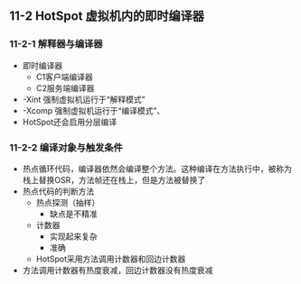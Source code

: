 ## 11-2 HotSpot 虚拟机内的即时编译器

### 11-2-1 解释器与编译器

- 即时编译器
  - C1客户端编译器
  - C2服务端编译器
- -Xint 强制虚拟机运行于“解释模式”
- -Xcomp 强制虚拟机运行于“编译模式”、
- HotSpot还会启用分层编译

### 11-2-2 编译对象与触发条件

- 热点循环代码，编译器依然会编译整个方法。这种编译在方法执行中，被称为栈上替换OSR，方法帧还在栈上，但是方法被替换了
- 热点代码的判断方法
  - 热点探测（抽样）
    - 缺点是不精准
  - 计数器
    - 实现起来复杂
    - 准确
  - HotSpot采用方法调用计数器和回边计数器
- 方法调用计数器有热度衰减，回边计数器没有热度衰减